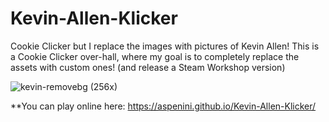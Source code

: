 # Kevin-Allen-Klicker
Cookie Clicker but I replace the images with pictures of Kevin Allen!
This is a Cookie Clicker over-hall, where my goal is to completely replace the assets with custom ones! (and release a Steam Workshop version)

![kevin-removebg (256x)](https://github.com/user-attachments/assets/a6823dc3-8559-4f54-af83-1c7798c68993)

**You can play online here: https://aspenini.github.io/Kevin-Allen-Klicker/
